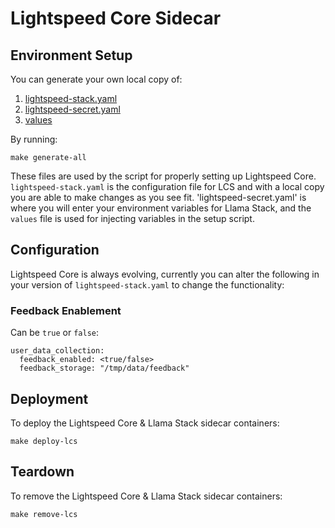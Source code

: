 # Lightspeed Core Sidecar

## Environment Setup

You can generate your own local copy of:
1. [lightspeed-stack.yaml](../../templates/skeleton/lightspeed-stack.yaml)
2. [lightspeed-secret.yaml](../../templates/skeleton/lightspeed-secret.yaml)
3. [values](../../env/default-values)

By running:
```
make generate-all
```

These files are used by the script for properly setting up Lightspeed Core. `lightspeed-stack.yaml` is the configuration file for LCS and with a local copy you are able to make changes as you see fit. 'lightspeed-secret.yaml' is where you will enter your environment variables for Llama Stack, and the `values` file is used for injecting variables in the setup script.

## Configuration

Lightspeed Core is always evolving, currently you can alter the following in your version of `lightspeed-stack.yaml` to change the functionality:

### Feedback Enablement

Can be `true` or `false`:

```
user_data_collection:
  feedback_enabled: <true/false>
  feedback_storage: "/tmp/data/feedback"
```

## Deployment

To deploy the Lightspeed Core & Llama Stack sidecar containers:

```
make deploy-lcs
```

## Teardown

To remove the Lightspeed Core & Llama Stack sidecar containers:

```
make remove-lcs
```